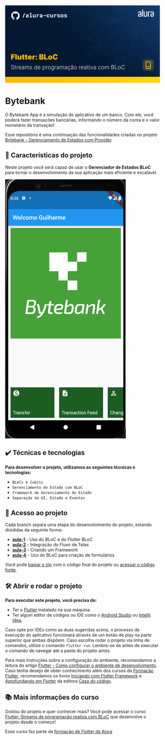 ![Thumbnail GitHub](Readme-FlutterBLoC.png)

# Bytebank

O Bytebank App é a simulação do aplicativo de um banco. Com ele, você poderá fazer transações bancárias, informando o número da conta e o valor monetário da transação!

Esse repositório é uma continuação das funcionalidades criadas no projeto [Bytebank - Gerenciamento de Estados com Provider](https://github.com/alura-cursos/flutter-gerenciamento-de-estado/tree/aula-4).

## 🔨 Características do projeto

Neste projeto você será capaz de usar o **Gerenciador de Estados BLoC** para tornar o desenvolvimento da sua aplicação mais eficiente e escalável.

![Gif Explicativo](FlutterBLoC.gif)

## ✔️ Técnicas e tecnologias

**Para desenvolver o projeto, utilizamos as seguintes técnicas e tecnologias:**

- `BLoCs e Cubits`
- `Gerenciamento de Estado com BLoC`
- `Framework de Gerenciamento de Estado`
- `Separação da UI, Estado e Eventos`

## 📁 Acesso ao projeto

Cada branch separa uma etapa do desenvolvimento do projeto, estando divididas da seguinte forma:

- [**aula-1**](https://github.com/alura-cursos/flutter-bloc/tree/aula1) - Uso do BLoC e do Flutter BLoC
- [**aula-2**](https://github.com/alura-cursos/flutter-bloc/tree/aula2) - Integração do Fluxo de Telas
- [**aula-3**](https://github.com/alura-cursos/flutter-bloc/tree/aula3) - Criando um Framework
- [**aula-4**](https://github.com/alura-cursos/flutter-bloc/tree/aula4) - Uso do BLoC para criação de formulários

Você pode [baixar o zip](https://github.com/alura-cursos/flutter-bloc/archive/aula4.zip) com o código final do projeto ou [acessar o código fonte](https://github.com/alura-cursos/flutter-bloc/tree/aula4).

## 🛠️ Abrir e rodar o projeto

**Para executar este projeto, você precisa de:**

- Ter o [Flutter](https://flutter.dev/docs/get-started/install) instalado na sua máquina
- Ter algum editor de códigos ou IDE como o [Android Studio](https://developer.android.com/studio) ou [Intellij Idea](https://www.jetbrains.com/pt-br/idea/download/).

Caso opte por IDEs como as duas sugeridas acima, o processo de execução do aplicativo funcionará através de um botão de play na parte superior que ambas dispõem. Caso escolha rodar o projeto via linha de comandos, utilize o comando `flutter run`. Lembre-se de antes de executar o comando de navegar até a pasta do projeto antes.

Para mais instruções sobre a configuração do ambiente, recomendamos a leitura do artigo [Flutter - Como configurar o ambiente de desenvolvimento](https://www.alura.com.br/artigos/flutter-como-configurar-o-ambiente-de-desenvolvimento). Caso tenha desejo de obter conhecimento além dos cursos da [Formação Flutter](https://www.alura.com.br/formacao-flutter), recomendamos os livros [Iniciando com Flutter Framework](https://www.casadocodigo.com.br/products/livro-flutter) e [Aprofundando em Flutter](https://www.casadocodigo.com.br/products/livro-aprofundando-flutter) da editora [Casa do código](https://www.casadocodigo.com.br/).

## 📚 Mais informações do curso

Gostou do projeto e quer conhecer mais? Você pode acessar o curso [Flutter: Streams de programação reativa com BLoC](https://cursos.alura.com.br/course/flutter-bloc) que desenvolve o projeto desde o começo!

Esse curso faz parte da [formação de Flutter da Alura](https://cursos.alura.com.br/formacao-android)
